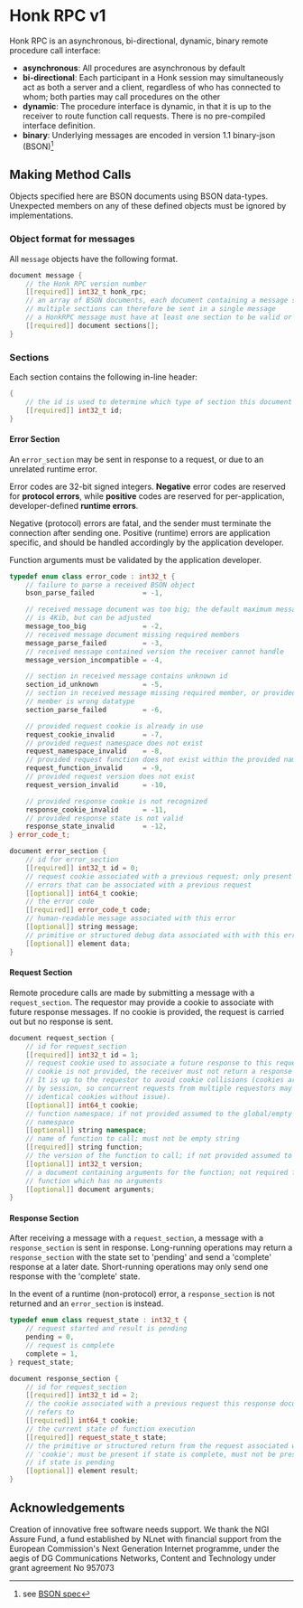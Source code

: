 # Honk RPC v1

Honk RPC is an asynchronous, bi-directional, dynamic, binary remote procedure call interface:
- **asynchronous**: All procedures are asynchronous by default
- **bi-directional**: Each participant in a Honk session may simultaneously act as both a server and a client, regardless of who has connected to whom; both parties may call procedures on the other
- **dynamic**: The procedure interface is dynamic, in that it is up to the receiver to route function call requests. There is no pre-compiled interface definition.
- **binary**: Underlying messages are encoded in version 1.1 binary-json (BSON)[^1]

## Making Method Calls

Objects specified here are BSON documents using BSON data-types. Unexpected members on any of these defined objects must be ignored by implementations.

### Object format for messages

All `message` objects have the following format.

```c++
document message {
    // the Honk RPC version number
    [[required]] int32_t honk_rpc;
    // an array of BSON documents, each document containing a message section
    // multiple sections can therefore be sent in a single message
    // a HonkRPC message must have at least one section to be valid or else it is an error
    [[required]] document sections[];
}
```

### Sections

Each section contains the following in-line header:

```c++
{
    // the id is used to determine which type of section this document is
    [[required]] int32_t id;
}
```

#### Error Section

An `error_section` may be sent in response to a request, or due to an unrelated runtime error.

Error codes are 32-bit signed integers. **Negative** error codes are reserved for **protocol errors**, while **positive** codes are reserved for per-application, developer-defined **runtime errors**.

Negative (protocol) errors are fatal, and the sender must terminate the connection after sending one. Positive (runtime) errors are application specific, and should be handled accordingly by the application developer.

Function arguments must be validated by the application developer.

```c++
typedef enum class error_code : int32_t {
    // failure to parse a received BSON object
    bson_parse_failed            = -1,

    // received message document was too big; the default maximum message size
    // is 4Kib, but can be adjusted
    message_too_big              = -2,
    // received message document missing required members
    message_parse_failed         = -3,
    // received message contained version the receiver cannot handle
    message_version_incompatible = -4,

    // section in received message contains unknown id
    section_id_unknown           = -5,
    // section in received message missing required member, or provided
    // member is wrong datatype
    section_parse_failed         = -6,

    // provided request cookie is already in use
    request_cookie_invalid       = -7,
    // provided request namespace does not exist
    request_namespace_invalid    = -8,
    // provided request function does not exist within the provided namespace
    request_function_invalid     = -9,
    // provided request version does not exist
    request_version_invalid      = -10,

    // provided response cookie is not recognized
    response_cookie_invalid      = -11,
    // provided response state is not valid
    response_state_invalid       = -12,
} error_code_t;

document error_section {
    // id for error_section
    [[required]] int32_t id = 0;
    // request cookie associated with a previous request; only present for
    // errors that can be associated with a previous request
    [[optional]] int64_t cookie;
    // the error code
    [[required]] error_code_t code;
    // human-readable message associated with this error
    [[optional]] string message;
    // primitive or structured debug data associated with with this error
    [[optional]] element data;
}
```
#### Request Section

Remote procedure calls are made by submitting a message with a `request_section`. The requestor may provide a cookie to associate with future response messages. If no cookie is provided, the request is carried out but no response is sent.

```c++
document request_section {
    // id for request_section
    [[required]] int32_t id = 1;
    // request cookie used to associate a future response to this request. If a
    // cookie is not provided, the receiver must not return a response section.
    // It is up to the requestor to avoid cookie collisions (cookies are scoped
    // by session, so concurrent requests from multiple requestors may use
    // identical cookies without issue).
    [[optional]] int64_t cookie;
    // function namespace; if not provided assumed to the global/empty ""
    // namespace
    [[optional]] string namespace;
    // name of function to call; must not be empty string
    [[required]] string function;
    // the version of the function to call; if not provided assumed to be 0
    [[optional]] int32_t version;
    // a document containing arguments for the function; not required for a
    // function which has no arguments
    [[optional]] document arguments;
}
```

#### Response Section

After receiving a message with a `request_section`, a message with a `response_section` is sent in response. Long-running operations may return a `response_section` with the state set to 'pending' and send a 'complete' response at a later date. Short-running operations may only send one response with the 'complete' state.

In the event of a runtime (non-protocol) error, a `response_section` is not returned and an `error_section` is instead.

```c++
typedef enum class request_state : int32_t {
    // request started and result is pending
    pending = 0,
    // request is complete
    complete = 1,
} request_state;

document response_section {
    // id for request_section
    [[required]] int32_t id = 2;
    // the cookie associated with a previous request this response document
    // refers to
    [[required]] int64_t cookie;
    // the current state of function execution
    [[required]] request_state_t state;
    // the primitive or structured return from the request associated with
    // 'cookie'; must be present if state is complete, must not be present
    // if state is pending
    [[optional]] element result;
}
```

## Acknowledgements

Creation of innovative free software needs support. We thank the NGI Assure Fund, a fund established by NLnet with financial support from the European Commission's Next Generation Internet programme, under the aegis of DG Communications Networks, Content and Technology under grant agreement No 957073

[^1]: see [BSON spec](https://bsonspec.org/spec.html)